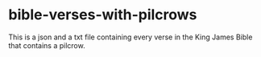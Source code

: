 # bible-verses-with-pilcrows
This is a json and a txt file containing every verse in the King James Bible that contains a pilcrow.

